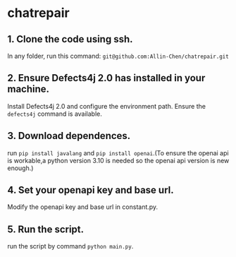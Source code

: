# chatrepair
## 1. Clone the code using ssh.
In any folder, run this command:
`git@github.com:Allin-Chen/chatrepair.git`
## 2. Ensure Defects4j 2.0 has installed in your machine.
Install Defects4j 2.0 and configure the environment path. Ensure the `defects4j` command is available.
## 3. Download dependences.
run `pip install javalang` and `pip install openai`.(To ensure the openai api is workable,a python version 3.10 is needed so the openai api version is new enough.)
## 4. Set your openapi key and base url.
Modify the openapi key and base url in constant.py.
## 5. Run the script.
run the script by command `python main.py`.
